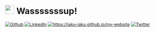 <h1><img src="https://emojis.slackmojis.com/emojis/images/1531849430/4246/blob-sunglasses.gif?1531849430" width="30"/>   Wasssssssup!</h1>
<p>
<a href="https://github.com/jaku-jaku" target="_blank"><img alt="Github" src="https://img.shields.io/badge/GitHub-%2312100E.svg?&style=for-the-badge&logo=Github&logoColor=white" /></a> 
<a href="https://www.linkedin.com/in/jack-xu-jxinbox/" target="_blank"><img alt="LinkedIn" src="https://img.shields.io/badge/linkedin-%230077B5.svg?&style=for-the-badge&logo=linkedin&logoColor=white" /></a> 
<a href="https://jaku-jaku.github.io/my-website/#page-about" target="_blank"><img alt="https://jaku-jaku.github.io/my-website" src="https://img.shields.io/website?style=for-the-badge&url=https%3A%2F%2Fjaku-jaku.github.io%2Fmy-website" /></a> 
<a href="https://twitter.com/_jaku_xu" target="_blank"><img alt="Twitter" src="https://img.shields.io/badge/twitter-%230077B5.svg?&style=for-the-badge&logo=Twitter&logoColor=white" /></a>
</p>

